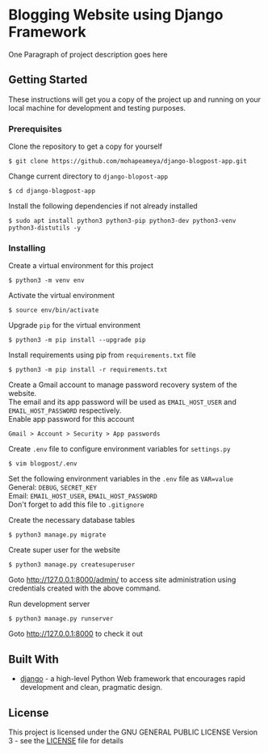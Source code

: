 # Blogging Website using Django Framework

One Paragraph of project description goes here

## Getting Started

These instructions will get you a copy of the project up and running on your local machine for development and testing purposes. <!-- See deployment for notes on how to deploy the project on a live system.-->

### Prerequisites
Clone the repository to get a copy for yourself
```
$ git clone https://github.com/mohapeameya/django-blogpost-app.git
```
Change current directory to ```django-blopost-app```
```
$ cd django-blogpost-app
```
Install the following dependencies if not already installed
```
$ sudo apt install python3 python3-pip python3-dev python3-venv python3-distutils -y
```


### Installing

Create a virtual environment for this project
```
$ python3 -m venv env
```
Activate the virtual environment
```
$ source env/bin/activate
```
Upgrade ```pip``` for the virtual environment
```
$ python3 -m pip install --upgrade pip
```
Install requirements using pip from ```requirements.txt``` file
```
$ python3 -m pip install -r requirements.txt
```
Create a Gmail account to manage password recovery system of the website.   
The email and its app password will be used as ```EMAIL_HOST_USER``` and ```EMAIL_HOST_PASSWORD``` respectively.  
Enable app password for this account
````
Gmail > Account > Security > App passwords
````

Create ```.env``` file to configure environment variables for ```settings.py```
```
$ vim blogpost/.env
```
Set the following environment variables in the ```.env``` file as ```VAR=value```  
General: ```DEBUG```, ```SECRET_KEY```  
Email: ```EMAIL_HOST_USER```, ```EMAIL_HOST_PASSWORD```  
Don't forget to add this file to ```.gitignore```  

Create the necessary database tables
```
$ python3 manage.py migrate
```
Create super user for the website
```
$ python3 manage.py createsuperuser
```
Goto http://127.0.0.1:8000/admin/ to access site administration using credentials created with the above command.  
  
Run development server
```
$ python3 manage.py runserver
```
Goto http://127.0.0.1:8000 to check it out


<!--## Running the test-->

<!--Explain how to run the automated tests for this system-->

<!--### Break down into end to end tests-->

<!--Explain what these tests test and why-->

<!--### And coding style tests-->

<!--Explain what these tests test and why-->

<!-- ## Deployment-->

<!--Add additional notes about how to deploy this on a live system-->

## Built With

* [django](https://www.djangoproject.com) - a high-level Python Web framework that encourages rapid development and clean, pragmatic design.

<!--## Contributing-->

<!--Please read [CONTRIBUTING.md](https://gist.github.com/PurpleBooth/b24679402957c63ec426) for details on our code of conduct, and the process for submitting pull requests to us.-->

<!--## Versioning-->

<!--We use [SemVer](http://semver.org/) for versioning. For the versions available, see the [tags on this repository](https://github.com/your/project/tags). -->

<!--## Authors-->

<!--* **Ameya Mohape** - *Initial work* - [mohapeameya](https://github.com/mohapeameya)-->

<!--See also the list of [contributors](https://github.com/your/project/contributors) who participated in this project.-->

## License

This project is licensed under the GNU GENERAL PUBLIC LICENSE Version 3 - see the [LICENSE](LICENSE) file for details

<!--## Acknowledgments
* Hat tip to anyone whose code was used
* Inspiration
* etc-->
